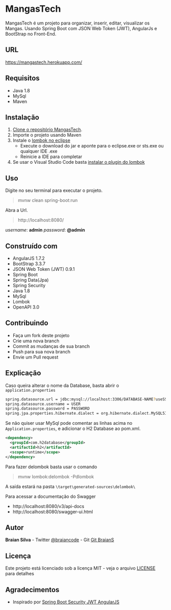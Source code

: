 # MangasTech

MangasTech é um projeto para organizar, inserir, editar, visualizar os Mangas. Usando Spring Boot com JSON Web Token (JWT), AngularJs e BootStrap no Front-End.

## URL

https://mangastech.herokuapp.com/

## Requisitos

* Java 1.8
* MySql
* Maven

## Instalação

1. [Clone o repositório MangasTech](https://github.com/BraianS/MangasTech.git).
1. Importe o projeto usando Maven
1. Instale o [lombok no eclipse](https://projectlombok.org/download)
    * Execute o download do jar e aponte para o eclipse.exe or sts.exe ou qualquer IDE .exe
    * Reinicie a IDE para completar
1. Se usar o Visual Studio Code basta [instalar o plugin do lombok](https://projectlombok.org/setup/vscode)

## Uso

 Digite no seu terminal para executar o projeto.
> mvnw clean spring-boot:run

 Abra a Url.
> http://localhost:8080/

*username*: **admin**
*password*: **@admin**

## Construído com

* AngularJS 1.7.2
* BootStrap 3.3.7
* JSON Web Token (JWT) 0.9.1
* Spring Boot
* Spring Data(Jpa)
* Spring Security
* Java 1.8
* MySql
* Lombok
* OpenAPI 3.0

## Contribuindo

* Faça um fork deste projeto
* Crie uma nova branch
* Commit as mudanças de sua branch
* Push para sua nova branch
* Envie um Pull request

## Explicação

Caso queira alterar o nome da Database, basta abrir o `application.properties`

```bash
spring.datasource.url = jdbc:mysql://localhost:3306/DATABASE-NAME?useSSL=false
spring.datasource.username = USER
spring.datasource.password = PASSWORD
spring.jpa.properties.hibernate.dialect = org.hibernate.dialect.MySQL5InnoDBDialect
```

Se não quiser usar MySql pode comentar as linhas acima no `Application.properties`, e adicionar o H2 Database ao pom.xml.

```xml
<dependency>
  <groupId>com.h2database</groupId>
  <artifactId>h2</artifactId>
  <scope>runtime</scope>
</dependency>
```

Para fazer delombok basta usar o comando
> mvnw lombok:delombok -Pdlombok

A saída estará na pasta `\target\generated-sources\delombok\`

Para acessar a documentação do Swagger

* http://localhost:8080/v3/api-docs
* http://localhost:8080/swagger-ui.html

## Autor

**Braian Silva** - Twitter [@braiancode](https://twitter.com/braiancode) - Git [Git BraianS](https://github.com/BraianS)

## Licença

Este projeto está licenciado sob a licença MIT - veja o arquivo [LICENSE](https://github.com/BraianS/MangasTech/blob/master/LICENSE) para detalhes

## Agradecimentos

* Inspirado por [Spring Boot Security JWT AngularJS](https://github.com/hendisantika/jwt-spring-boot-security-angular)